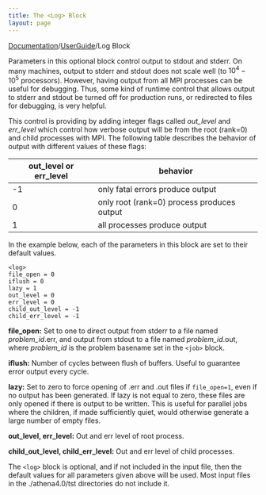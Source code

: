 ```yaml
---
title: The <Log> Block
layout: page
---
```


[Documentation]({{site.baseurl}}/AthenaDocs)/[UserGuide]({{site.baseurl}}/AthenaDocsUG)/Log Block

Parameters in this optional block control output to stdout and stderr.  On many
machines, output to stderr and stdout does not scale well (to $10^4-10^5$
processors).  However, having output from all MPI processes can be useful
for debugging.  Thus, some kind of runtime control that allows output to
stderr and stdout be turned off for production runs, or redirected to
files for debugging, is very helpful.  

This control is providing by adding integer flags called *out_level* and *err_level* which
control how verbose output will be from the root (rank=0) and child processes
with MPI.  The following table describes the behavior of output with different values of these
flags:

| out_level or err_level | behavior |
|------------------------|----------|
| -1 | only fatal errors produce output |
| 0  | only root (rank=0) process produces output |
| 1  | all processes produce output |

In the example below, each of the parameters
in this block are set to their default values.

	<log>
	file_open = 0
	iflush = 0
	lazy = 1
	out_level = 0
	err_level = 0
	child_out_level = -1
	child_err_level = -1


**file_open:** Set to one to direct output from stderr to a file named *problem_id*.err, and output from stdout to a file
named *problem_id*.out, where *problem_id* is the problem basename set in the `<job>` block.

**iflush:**  Number of cycles between flush of buffers.  Useful to guarantee error output every cycle.

**lazy:**  Set to zero to force opening of .err and .out files if `file_open=1`,
even if no output has been generated.  If lazy is not
equal to zero, these files are only opened if there is output to be written.  This is useful for
parallel jobs where the children, if made sufficiently quiet, would
otherwise generate a large number of empty files.

**out_level, err_level:** Out and err level of root process.

**child_out_level, child_err_level:**  Out and err level of child processes.

The `<log>` block is optional, and if not included in the input file, then the default values for all parameters
given above will be used.  Most input files in the ./athena4.0/tst directories do not include it.
